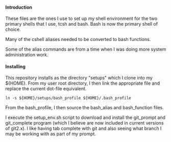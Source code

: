 #### Introduction

These files are the ones I use to set up my shell environment for the two primary shells that I use, tcsh and bash. Bash is now the primary shell of choice.

Many of the cshell aliases needed to be converted to bash functions.

Some of the alias commands are from a time when I was doing more system administration work.

#### Installing

This repository installs as the directory "setups" which I clone into my \${HOME}. From my user root directory, I then link the appropriate file and replace the current dot-file equivalent.

`ln -s ${HOME}/setups/bash_profile ${HOME}/.bash_profile`

From the bash_profile, I then source the bash_alias and bash_function files.

I execute the setup_env.sh script to download and install the git_prompt and git_complete program (which I believe are now included in current versions of git2.x). I like having tab complete with git and also seeing what branch I may be working with as part of my prompt.
